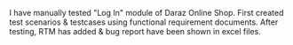 I have manually tested "Log In" module of Daraz Online Shop. First created test scenarios & testcases using functional requirement documents. After testing, RTM has added & bug report have been shown in excel files.
